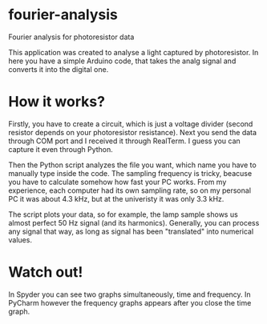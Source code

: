 # fourier-analysis
Fourier analysis for photoresistor data

This application was created to analyse a light captured by photoresistor. In here you have a simple Arduino code, that takes the analg signal and converts it into the digital one. 

# How it works? 
Firstly, you have to create a circuit, which is just a voltage divider (second resistor depends on your photoresistor resistance). Next you send the data through COM port and I received it through RealTerm. I guess you can capture it even through Python.

Then the Python script analyzes the file you want, which name you have to manually type inside the code. The sampling frequency is tricky, beacuse you have to calculate somehow how fast your PC works. From my experience, each computer had its own sampling rate, so on my personal PC it was about 4.3 kHz, but at the univeristy it was only 3.3 kHz. 

The script plots your data, so for example, the lamp sample shows us almost perfect 50 Hz signal (and its harmonics). Generally, you can process any signal that way, as long as signal has been "translated" into numerical values. 

# Watch out!
In Spyder you can see two graphs simultaneously, time and frequency. In PyCharm however the frequency graphs appears after you close the time graph.
